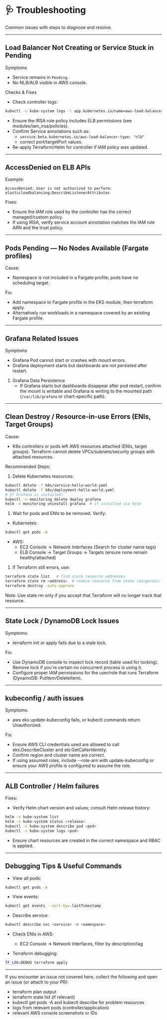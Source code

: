 # 🩺 Troubleshooting

Common issues with steps to diagnose and resolve.

---

## Load Balancer Not Creating or Service Stuck in Pending

Symptoms
- Service remains in `Pending`.
- No NLB/ALB visible in AWS console.

Checks & Fixes
- Check controller logs:
```bash
kubectl -n kube-system logs -l app.kubernetes.io/name=aws-load-balancer-controller
```
- Ensure the IRSA role policy includes ELB permissions (see modules/iam_irsa/policies).
- Confirm Service annotations such as:
  - `service.beta.kubernetes.io/aws-load-balancer-type: "nlb"`
  - correct port/targetPort values.
- Re-apply Terraform/Helm for controller if IAM policy was updated.

---

## AccessDenied on ELB APIs

Example:
```
AccessDenied: User is not authorized to perform: elasticloadbalancing:DescribeListenerAttributes
```

Fixes:
- Ensure the IAM role used by the controller has the correct managed/custom policy.
- If using IRSA, verify service account annotation matches the IAM role ARN and the trust policy.

---

## Pods Pending — No Nodes Available (Fargate profiles)

Cause:
- Namespace is not included in a Fargate profile; pods have no scheduling target.

Fix:
- Add namespace to Fargate profile in the EKS module, then terraform apply.
- Alternatively run workloads in a namespace covered by an existing Fargate profile.

---

## Grafana Related Issues

Symptoms
- Grafana Pod cannot start or crashes with mount errors.
- Grafana deployment starts but dashboards are not persisted after restart.

1. Grafana Data Persistence
   - If Grafana starts but dashboards disappear after pod restart, confirm the mount is writable and Grafana is writing to the mounted path (`/var/lib/grafana` or chart-specific path).

---

## Clean Destroy / Resource-in-use Errors (ENIs, Target Groups)

Cause:
- K8s controllers or pods left AWS resources attached (ENIs, target groups). Terraform cannot delete VPCs/subnets/security groups with attached resources.

Recommended Steps:
1. Delete Kubernetes resources:
```bash
kubectl delete -f k8s/service-hello-world.yaml
kubectl delete -f k8s/deployment-hello-world.yaml
# If Grafana is installed:
kubectl -n monitoring delete deploy grafana
helm -n monitoring uninstall grafana  # if installed via helm
```
1. Wait for pods and ENIs to be removed. Verify:

- Kubernetes:
```bash
kubectl get pods -A
```

- AWS:
  - EC2 Console -> Network Interfaces (Search for cluster name tags)
  - ELB Console -> Target Groups -> Targets (ensure none remain healthy/attached)

1. If Terraform still errors, use:
```bash
terraform state list   # find stuck resource addresses
terraform state rm <address>  # remove resource from state (dangerous; last resort)
terraform destroy -auto-approve
```
Note: Use state rm only if you accept that Terraform will no longer track that resource.

---

## State Lock / DynamoDB Lock Issues

Symptoms:
- terraform init or apply fails due to a stale lock.

Fix:
- Use DynamoDB console to inspect lock record (table used for locking). Remove lock if you're certain no concurrent process is using it.
- Configure proper IAM permissions for the user/role that runs Terraform (DynamoDB: PutItem/DeleteItem).

---

## kubeconfig / auth issues

Symptoms:
- aws eks update-kubeconfig fails, or kubectl commands return Unauthorized.

Fix:
- Ensure AWS CLI credentials used are allowed to call eks:DescribeCluster and sts:GetCallerIdentity.
- Confirm region and cluster name are correct.
- If using assumed roles, include --role-arn with update-kubeconfig or ensure your AWS profile is configured to assume the role.

---

## ALB Controller / Helm failures

Fixes:
- Verify Helm chart version and values; consult Helm release history:
```bash
helm -n kube-system list
helm -n kube-system status <release>
kubectl -n kube-system describe pod <pod>
kubectl -n kube-system logs <pod>
```
- Ensure chart resources are created in the correct namespace and RBAC is applied.

---

## Debugging Tips & Useful Commands

- View all pods:
```bash
kubectl get pods -A
```

- View events:
```bash
kubectl get events --sort-by=.lastTimestamp
```

- Describe service:
```bash
kubectl describe svc <service> -n <namespace>
```

- Check ENIs in AWS:
  - EC2 Console -> Network Interfaces, filter by description/tag

- Terraform debugging:
```bash
TF_LOG=DEBUG terraform apply
```

---

If you encounter an issue not covered here, collect the following and open an issue (or attach to your PR):
- terraform plan output
- terraform state list (if relevant)
- kubectl get pods -A and kubectl describe for problem resources
- logs from relevant pods (controller/application)
- relevant AWS console screenshots or IDs
